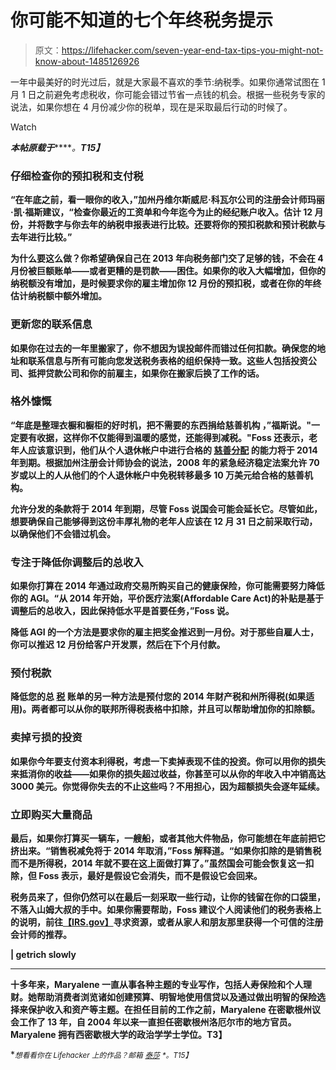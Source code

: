 # 你可能不知道的七个年终税务提示

> 原文：<https://lifehacker.com/seven-year-end-tax-tips-you-might-not-know-about-1485126926>

一年中最美好的时光过后，就是大家最不喜欢的季节:纳税季。如果你通常试图在 1 月 1 日之前避免考虑税收，你可能会错过节省一点钱的机会。根据一些税务专家的说法，如果你想在 4 月份减少你的税单，现在是采取最后行动的时候了。

Watch

***本帖原载于***[](http://www.getrichslowly.org/blog/2013/12/13/7-year-end-tax-tips-to-keep-uncle-sam-out-of-your-wallet/?WT.qs_osrc=HAC)*****。**T15】***

### ****仔细检查你的预扣税和支付税****

**“在年底之前，看一眼你的收入，”加州丹维尔斯威尼·科瓦尔公司的注册会计师玛丽·凯·福斯建议，“检查你最近的工资单和今年迄今为止的经纪账户收入。估计 12 月份，并将数字与你去年的纳税申报表进行比较。还要将你的预扣税款和预计税款与去年进行比较。”**

**为什么要这么做？你希望确保自己在 2013 年向税务部门交了足够的钱，不会在 4 月份被巨额账单——或者更糟的是罚款——困住。如果你的收入大幅增加，但你的纳税额没有增加，是时候要求你的雇主增加你 12 月份的预扣税，或者在你的年终估计纳税额中额外增加。**

### ****更新您的联系信息****

**如果你在过去的一年里搬家了，你不想因为误投邮件而错过任何扣款。确保您的地址和联系信息与所有可能向您发送税务表格的组织保持一致。这些人包括投资公司、抵押贷款公司和你的前雇主，如果你在搬家后换了工作的话。**

### ****格外慷慨****

**“年底是整理衣橱和橱柜的好时机，把不需要的东西捐给慈善机构 ，”福斯说。"一定要有收据，这样你不仅能得到温暖的感觉，还能得到减税。"Foss 还表示，老年人应该意识到，他们从个人退休帐户中进行合格的 [慈善分配](https://lifehacker.com/know-how-your-charitable-donations-will-be-spent-before-5871751) 的能力将于 2014 年到期。根据加州注册会计师协会的说法，2008 年的紧急经济稳定法案允许 70 岁或以上的人从他们的个人退休帐户中免税转移最多 10 万美元给合格的慈善机构。**

**允许分发的条款将于 2014 年到期，尽管 Foss 说国会可能会延长它。尽管如此，想要确保自己能够得到这份丰厚礼物的老年人应该在 12 月 31 日之前采取行动，以确保他们不会错过机会。**

### ****专注于降低你调整后的总收入****

**如果你打算在 2014 年通过政府交易所购买自己的健康保险，你可能需要努力降低你的 AGI。“从 2014 年开始，平价医疗法案(Affordable Care Act)的补贴是基于调整后的总收入，因此保持低水平是首要任务，”Foss 说。**

**降低 AGI 的一个方法是要求你的雇主把奖金推迟到一月份。对于那些自雇人士，你可以推迟 12 月份给客户开发票，然后在下个月付款。**

### ****预付税款****

**降低您的总 [税](https://lifehacker.com/five-best-tax-preparation-tools-5880113) 账单的另一种方法是预付您的 2014 年财产税和州所得税(如果适用)。两者都可以从你的联邦所得税表格中扣除，并且可以帮助增加你的扣除额。**

### ****卖掉亏损的投资****

**如果你今年要支付资本利得税，考虑一下卖掉表现不佳的投资。你可以用你的损失来抵消你的收益——如果你的损失超过收益，你甚至可以从你的年收入中冲销高达 3000 美元。你觉得你失去的不止这些吗？不用担心，因为超额损失会逐年延续。**

### ****立即购买大量商品****

**最后，如果你打算买一辆车，一艘船，或者其他大件物品，你可能想在年底前把它挤出来。“销售税减免将于 2014 年取消，”Foss 解释道。“如果你扣除的是销售税而不是所得税，2014 年就不要在这上面做打算了。”虽然国会可能会恢复这一扣除，但 Foss 表示，最好是假设它会消失，而不是假设它会回来。**

**税务员来了，但你仍然可以在最后一刻采取一些行动，让你的钱留在你的口袋里，不落入山姆大叔的手中。如果你需要帮助，Foss 建议个人阅读他们的税务表格上的说明，前往[【IRS.gov】](http://www.irs.gov/)寻求资源，或者从家人和朋友那里获得一个可信的注册会计师的推荐。**

**| getrich slowly**

* * *

**十多年来，Maryalene 一直从事各种主题的专业写作，包括人寿保险和个人理财。她帮助消费者浏览诸如创建预算、明智地使用信贷以及通过做出明智的保险选择来保护收入和资产等主题。在担任目前的工作之前，Maryalene 在密歇根州议会工作了 13 年，自 2004 年以来一直担任密歇根州洛厄尔市的地方官员。Maryalene 拥有西密歇根大学的政治学学士学位。T3】**

**<small>*想看看你在 Lifehacker 上的作品？邮箱*</small> [<small>*泰莎*</small>](https://mail.google.com/mail/?view=cm&fs=1&tf=1&to=tessa@lifehacker.com) <small>*。*T15】</small>**
